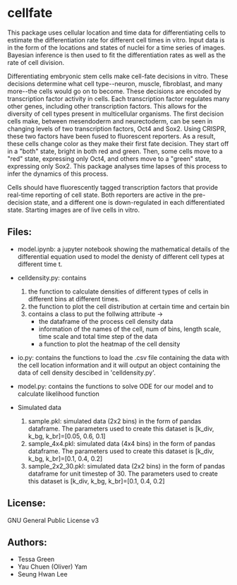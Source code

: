 # cellfate

This package uses cellular location and time data for differentiating cells to estimate the differentiation rate for different cell times in vitro. Input data is in the form of the locations and states of nuclei for a time series of images. Bayesian inference is then used to fit the differentiation rates as well as the rate of cell division.
 
Differentiating embryonic stem cells make cell-fate decisions in vitro. These decisions determine what cell type--neuron, muscle, fibroblast, and many more--the cells would go on to become. These decisions are encoded by transcription factor activity in cells. Each transcription factor regulates many other genes, including other transcription factors. This allows for the diversity of cell types present in multicellular organisms. The first decision cells make, between mesendoderm and neurectoderm, can be seen in changing levels of two transcription factors, Oct4 and Sox2. Using CRISPR, these two factors have been fused to fluorescent reporters. As a result, these cells change color as they make their first fate decision. They start off in a "both" state, bright in both red and green. Then, some cells move to a "red" state, expressing only Oct4, and others move to a "green" state, expressing only Sox2. This package analyses time lapses of this process to infer the dynamics of this process.

Cells should have fluorescently tagged transcription factors that provide real-time reporting of cell state. Both reporters are active in the pre-decision state, and a different one is down-regulated in each differentiated state. Starting images are of live cells in vitro.

## Files:

- model.ipynb: a jupyter notebook showing the mathematical details of the differential equation used to model the denisty of different cell types at different time t.

- celldensity.py: contains 
    1) the function to calculate densities of different types of cells in different bins at different times.
    2) the function to plot the cell distribution at certain time and certain bin
    3) contains a class to put the follwing attribute ->
       * the dataframe of the process cell density data 
       * information of the names of the cell, num of bins, length scale, time scale and total time step of the data
       * a function to plot the heatmap of the cell density

- io.py: contains the functions to load the .csv file containing the data with the cell location information and it will output an object containing the data of cell density descibed in 'celldensity.py'.

- model.py: contains the functions to solve ODE for our model and to calculate likelihood function

- Simulated data
    1) sample.pkl: simulated data (2x2 bins) in the form of pandas dataframe. The parameters used to create this dataset is [k_div, k_bg, k_br]=[0.05, 0.6, 0.1]
    2) sample_4x4.pkl: simulated data (4x4 bins) in the form of pandas dataframe. The parameters used to create this dataset is [k_div, k_bg, k_br]=[0.1, 0.4, 0.2]
    3) sample_2x2_30.pkl: simulated data (2x2 bins) in the form of pandas dataframe for unit timestep of 30. The parameters used to create this dataset is [k_div, k_bg, k_br]=[0.1, 0.4, 0.2]  

## License:

GNU General Public License v3

## Authors:

- Tessa Green
- Yau Chuen (Oliver) Yam
- Seung Hwan Lee
